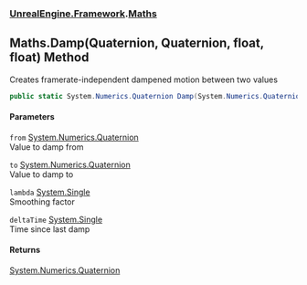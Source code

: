 ### [UnrealEngine.Framework](UnrealEngine_Framework.md 'UnrealEngine.Framework').[Maths](Maths.md 'UnrealEngine.Framework.Maths')
## Maths.Damp(Quaternion, Quaternion, float, float) Method
Creates framerate-independent dampened motion between two values  
```csharp
public static System.Numerics.Quaternion Damp(System.Numerics.Quaternion from, System.Numerics.Quaternion to, float lambda, float deltaTime);
```
#### Parameters
<a name='UnrealEngine_Framework_Maths_Damp(System_Numerics_Quaternion_System_Numerics_Quaternion_float_float)_from'></a>
`from` [System.Numerics.Quaternion](https://docs.microsoft.com/en-us/dotnet/api/System.Numerics.Quaternion 'System.Numerics.Quaternion')  
Value to damp from
  
<a name='UnrealEngine_Framework_Maths_Damp(System_Numerics_Quaternion_System_Numerics_Quaternion_float_float)_to'></a>
`to` [System.Numerics.Quaternion](https://docs.microsoft.com/en-us/dotnet/api/System.Numerics.Quaternion 'System.Numerics.Quaternion')  
Value to damp to
  
<a name='UnrealEngine_Framework_Maths_Damp(System_Numerics_Quaternion_System_Numerics_Quaternion_float_float)_lambda'></a>
`lambda` [System.Single](https://docs.microsoft.com/en-us/dotnet/api/System.Single 'System.Single')  
Smoothing factor
  
<a name='UnrealEngine_Framework_Maths_Damp(System_Numerics_Quaternion_System_Numerics_Quaternion_float_float)_deltaTime'></a>
`deltaTime` [System.Single](https://docs.microsoft.com/en-us/dotnet/api/System.Single 'System.Single')  
Time since last damp
  
#### Returns
[System.Numerics.Quaternion](https://docs.microsoft.com/en-us/dotnet/api/System.Numerics.Quaternion 'System.Numerics.Quaternion')  
